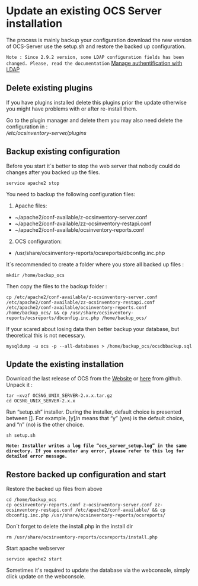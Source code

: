 # Update an existing OCS Server installation

The process is mainly backup your configuration download the new version of OCS-Server use the setup.sh and restore the backed up configuration.

`Note : Since 2.9.2 version, some LDAP configuration fields has been changed. Please, read the documentation` [Manage authentification with LDAP](../04.Management-console-and-its-advanced-features/Synchronization-between-OCS-and-LDAP.md)

## Delete existing plugins

If you have plugins installed delete this plugins prior the update otherwise you might have problems with or after re-install them.

Go to the plugin manager and delete them you may also need delete the configuration in :    
_/etc/ocsinventory-server/plugins_

## Backup existing configuration

Before you start it´s better to stop the web server that nobody could do changes after you backed up the files.

```
service apache2 stop
```
You need to backup the following configuration files:
1. Apache files:    
* ~/apache2/conf-available/z-ocsinventory-server.conf
* ~/apache2/conf-available/zz-ocsinventory-restapi.conf
* ~/apache2/conf-available/ocsinventory-reports.conf
2. OCS configuration:
* /usr/share/ocsinventory-reports/ocsreports/dbconfig.inc.php

It´s recommended to create a folder where you store all backed up files :
```
mkdir /home/backup_ocs
```
Then copy the files to the backup folder :
```
cp /etc/apache2/conf-available/z-ocsinventory-server.conf
/etc/apache2/conf-available/zz-ocsinventory-restapi.conf /etc/apache2/conf-available/ocsinventory-reports.conf /home/backup_ocs/ && cp /usr/share/ocsinventory-reports/ocsreports/dbconfig.inc.php /home/backup_ocs/
```
If your scared about losing data then better backup your database, but theoretical this is not necessary.
```
mysqldump -u ocs -p --all-databases > /home/backup_ocs/ocsdbbackup.sql
```

## Update the existing installation

Download the last release of OCS from the [Website](https://ocsinventory-ng.org/?page_id=1548&lang=en) or [here](https://github.com/OCSInventory-NG/OCSInventory-ocsreports/releases) from github.    
Unpack it :
```
tar –xvzf OCSNG_UNIX_SERVER-2.x.x.tar.gz
cd OCSNG_UNIX_SERVER-2.x.x
```
Run “setup.sh” installer. During the installer, default choice is presented between []. For example, [y]/n means that “y” (yes) is the default choice, and “n” (no) is the other choice.
```
sh setup.sh
```
**`Note: Installer writes a log file “ocs_server_setup.log” in the same directory. If you encounter any error, please refer to this log for detailed error message.`**


## Restore backed up configuration and start

Restore the backed up files from above 
```
cd /home/backup_ocs
cp ocsinventory-reports.conf z-ocsinventory-server.conf zz-ocsinventory-restapi.conf /etc/apache2/conf-available/ && cp dbconfig.inc.php /usr/share/ocsinventory-reports/ocsreports/
```
Don´t forget to delete the install.php in the install dir
```
rm /usr/share/ocsinventory-reports/ocsreports/install.php
```
Start apache webserver
```
service apache2 start
```

Sometimes it's required to update the database via the webconsole, simply click update on the webconsole.


